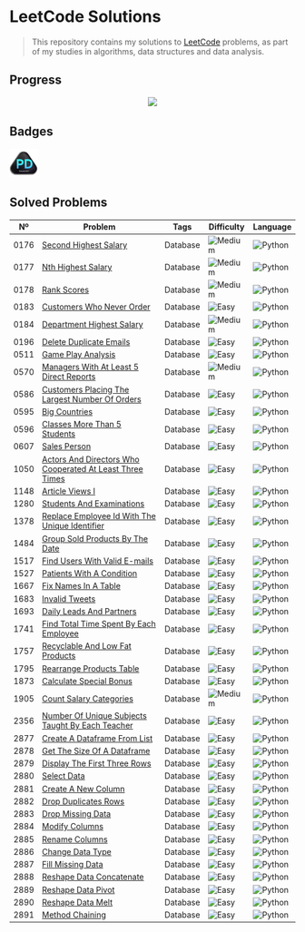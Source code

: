 # LeetCode Solutions

> This repository contains my solutions to [LeetCode](https://leetcode.com/) problems, as part of my studies in algorithms, data structures and data analysis.

## Progress
<div align="center" justify="center">
<img src="https://leetcard.jacoblin.cool/YannLeao?ext=heatmap&theme=transparent&border=0">
</div>

## Badges
<div align="left">
<img src="assets/Badge_Introduction_to_Pandas.gif" width="10%">
</div>

## Solved Problems

| Nº   | Problem                                                                                                                               | Tags     | Difficulty                                                                                             | Language                                                                                             |
|------|---------------------------------------------------------------------------------------------------------------------------------------|----------|--------------------------------------------------------------------------------------------------------|------------------------------------------------------------------------------------------------------|
| 0176 | [Second Highest Salary](database/0176_second_highest_salary.py)                                                                       | Database | ![Medium](https://img.shields.io/badge/-Medium-FFA000?style=flat-square&logo=leetcode&logoColor=white) | ![Python](https://img.shields.io/badge/-Python-3776AB?style=flat-square&logo=python&logoColor=white) |
| 0177 | [Nth Highest Salary](database/0177_nth_highest_salary.py)                                                                             | Database | ![Medium](https://img.shields.io/badge/-Medium-FFA000?style=flat-square&logo=leetcode&logoColor=white) | ![Python](https://img.shields.io/badge/-Python-3776AB?style=flat-square&logo=python&logoColor=white) |
| 0178 | [Rank Scores](database/0178_rank_scores.py)                                                                                           | Database | ![Medium](https://img.shields.io/badge/-Medium-FFA000?style=flat-square&logo=leetcode&logoColor=white) | ![Python](https://img.shields.io/badge/-Python-3776AB?style=flat-square&logo=python&logoColor=white) |
| 0183 | [Customers Who Never Order](database/0183_customers_who_never_order.py)                                                               | Database | ![Easy](https://img.shields.io/badge/-Easy-8BC34A?style=flat-square&logo=leetcode&logoColor=white)     | ![Python](https://img.shields.io/badge/-Python-3776AB?style=flat-square&logo=python&logoColor=white) |
| 0184 | [Department Highest Salary](database/0184_department_highest_salary.py)                                                               | Database | ![Medium](https://img.shields.io/badge/-Medium-FFA000?style=flat-square&logo=leetcode&logoColor=white) | ![Python](https://img.shields.io/badge/-Python-3776AB?style=flat-square&logo=python&logoColor=white) |
| 0196 | [Delete Duplicate Emails](database/0196_delete_duplicate_emails.py)                                                                   | Database | ![Easy](https://img.shields.io/badge/-Easy-8BC34A?style=flat-square&logo=leetcode&logoColor=white)     | ![Python](https://img.shields.io/badge/-Python-3776AB?style=flat-square&logo=python&logoColor=white) |
| 0511 | [Game Play Analysis](database/0511_game_play_analysis.py)                                                                             | Database | ![Easy](https://img.shields.io/badge/-Easy-8BC34A?style=flat-square&logo=leetcode&logoColor=white)     | ![Python](https://img.shields.io/badge/-Python-3776AB?style=flat-square&logo=python&logoColor=white) |
| 0570 | [Managers With At Least 5 Direct Reports](database/0570_managers_with_at_least_5_direct_reports.py)                                   | Database | ![Medium](https://img.shields.io/badge/-Medium-FFA000?style=flat-square&logo=leetcode&logoColor=white) | ![Python](https://img.shields.io/badge/-Python-3776AB?style=flat-square&logo=python&logoColor=white) |
| 0586 | [Customers Placing The Largest Number Of Orders](database/0586_customers_placing_the_largest_number_of_orders.py)                     | Database | ![Easy](https://img.shields.io/badge/-Easy-8BC34A?style=flat-square&logo=leetcode&logoColor=white)     | ![Python](https://img.shields.io/badge/-Python-3776AB?style=flat-square&logo=python&logoColor=white) |
| 0595 | [Big Countries](database/0595_big_countries.py)                                                                                       | Database | ![Easy](https://img.shields.io/badge/-Easy-8BC34A?style=flat-square&logo=leetcode&logoColor=white)     | ![Python](https://img.shields.io/badge/-Python-3776AB?style=flat-square&logo=python&logoColor=white) |
| 0596 | [Classes More Than 5 Students](database/0596_classes_more_than_5_students.py)                                                         | Database | ![Easy](https://img.shields.io/badge/-Easy-8BC34A?style=flat-square&logo=leetcode&logoColor=white)     | ![Python](https://img.shields.io/badge/-Python-3776AB?style=flat-square&logo=python&logoColor=white) |
| 0607 | [Sales Person](database/0607_sales_person.py)                                                                                         | Database | ![Easy](https://img.shields.io/badge/-Easy-8BC34A?style=flat-square&logo=leetcode&logoColor=white)     | ![Python](https://img.shields.io/badge/-Python-3776AB?style=flat-square&logo=python&logoColor=white) |
| 1050 | [Actors And Directors Who Cooperated At Least Three Times](database/1050_actors_and_directors_who_cooperated_at_least_three_times.py) | Database | ![Easy](https://img.shields.io/badge/-Easy-8BC34A?style=flat-square&logo=leetcode&logoColor=white)     | ![Python](https://img.shields.io/badge/-Python-3776AB?style=flat-square&logo=python&logoColor=white) |
| 1148 | [Article Views I](database/1148_article_views_i.py)                                                                                   | Database | ![Easy](https://img.shields.io/badge/-Easy-8BC34A?style=flat-square&logo=leetcode&logoColor=white)     | ![Python](https://img.shields.io/badge/-Python-3776AB?style=flat-square&logo=python&logoColor=white) |
| 1280 | [Students And Examinations](database/1280_students_and_examinations.py)                                                               | Database | ![Easy](https://img.shields.io/badge/-Easy-8BC34A?style=flat-square&logo=leetcode&logoColor=white)     | ![Python](https://img.shields.io/badge/-Python-3776AB?style=flat-square&logo=python&logoColor=white) |
| 1378 | [Replace Employee Id With The Unique Identifier](database/1378_replace_employee_id_with_the_unique_identifier.py)                     | Database | ![Easy](https://img.shields.io/badge/-Easy-8BC34A?style=flat-square&logo=leetcode&logoColor=white)     | ![Python](https://img.shields.io/badge/-Python-3776AB?style=flat-square&logo=python&logoColor=white) |
| 1484 | [Group Sold Products By The Date](database/1484_group_sold_products_by_the_date.py)                                                   | Database | ![Easy](https://img.shields.io/badge/-Easy-8BC34A?style=flat-square&logo=leetcode&logoColor=white)     | ![Python](https://img.shields.io/badge/-Python-3776AB?style=flat-square&logo=python&logoColor=white) |
| 1517 | [Find Users With Valid E-mails](database/1517_find_users_with_valid_e-mails.py)                                                       | Database | ![Easy](https://img.shields.io/badge/-Easy-8BC34A?style=flat-square&logo=leetcode&logoColor=white)     | ![Python](https://img.shields.io/badge/-Python-3776AB?style=flat-square&logo=python&logoColor=white) |
| 1527 | [Patients With A Condition](database/1527_patients_with_a_condition.py)                                                               | Database | ![Easy](https://img.shields.io/badge/-Easy-8BC34A?style=flat-square&logo=leetcode&logoColor=white)     | ![Python](https://img.shields.io/badge/-Python-3776AB?style=flat-square&logo=python&logoColor=white) |
| 1667 | [Fix Names In A Table](database/1667_fix_names_in_a_table.py)                                                                         | Database | ![Easy](https://img.shields.io/badge/-Easy-8BC34A?style=flat-square&logo=leetcode&logoColor=white)     | ![Python](https://img.shields.io/badge/-Python-3776AB?style=flat-square&logo=python&logoColor=white) |
| 1683 | [Invalid Tweets](database/1683_invalid_tweets.py)                                                                                     | Database | ![Easy](https://img.shields.io/badge/-Easy-8BC34A?style=flat-square&logo=leetcode&logoColor=white)     | ![Python](https://img.shields.io/badge/-Python-3776AB?style=flat-square&logo=python&logoColor=white) |
| 1693 | [Daily Leads And Partners](database/1693_daily_leads_and_partners.py)                                                                 | Database | ![Easy](https://img.shields.io/badge/-Easy-8BC34A?style=flat-square&logo=leetcode&logoColor=white)     | ![Python](https://img.shields.io/badge/-Python-3776AB?style=flat-square&logo=python&logoColor=white) |
| 1741 | [Find Total Time Spent By Each Employee](database/1741_find_total_time_spent_by_each_employee.py)                                     | Database | ![Easy](https://img.shields.io/badge/-Easy-8BC34A?style=flat-square&logo=leetcode&logoColor=white)     | ![Python](https://img.shields.io/badge/-Python-3776AB?style=flat-square&logo=python&logoColor=white) |
| 1757 | [Recyclable And Low Fat Products](database/1757_recyclable_and_low_fat_products.py)                                                   | Database | ![Easy](https://img.shields.io/badge/-Easy-8BC34A?style=flat-square&logo=leetcode&logoColor=white)     | ![Python](https://img.shields.io/badge/-Python-3776AB?style=flat-square&logo=python&logoColor=white) |
| 1795 | [Rearrange Products Table](database/1795_rearrange_products_table.py)                                                                 | Database | ![Easy](https://img.shields.io/badge/-Easy-8BC34A?style=flat-square&logo=leetcode&logoColor=white)     | ![Python](https://img.shields.io/badge/-Python-3776AB?style=flat-square&logo=python&logoColor=white) |
| 1873 | [Calculate Special Bonus](database/1873_calculate_special_bonus.py)                                                                   | Database | ![Easy](https://img.shields.io/badge/-Easy-8BC34A?style=flat-square&logo=leetcode&logoColor=white)     | ![Python](https://img.shields.io/badge/-Python-3776AB?style=flat-square&logo=python&logoColor=white) |
| 1905 | [Count Salary Categories](database/1905_count_salary_categories.py)                                                                   | Database | ![Medium](https://img.shields.io/badge/-Medium-FFA000?style=flat-square&logo=leetcode&logoColor=white) | ![Python](https://img.shields.io/badge/-Python-3776AB?style=flat-square&logo=python&logoColor=white) |
| 2356 | [Number Of Unique Subjects Taught By Each Teacher](database/2356_number_of_unique_subjects_taught_by_each_teacher.py)                 | Database | ![Easy](https://img.shields.io/badge/-Easy-8BC34A?style=flat-square&logo=leetcode&logoColor=white)     | ![Python](https://img.shields.io/badge/-Python-3776AB?style=flat-square&logo=python&logoColor=white) |
| 2877 | [Create A Dataframe From List](database/2877_create_a_dataframe_from_list.py)                                                         | Database | ![Easy](https://img.shields.io/badge/-Easy-8BC34A?style=flat-square&logo=leetcode&logoColor=white)     | ![Python](https://img.shields.io/badge/-Python-3776AB?style=flat-square&logo=python&logoColor=white) |
| 2878 | [Get The Size Of A Dataframe](database/2878_get_the_size_of_a_dataframe.py)                                                           | Database | ![Easy](https://img.shields.io/badge/-Easy-8BC34A?style=flat-square&logo=leetcode&logoColor=white)     | ![Python](https://img.shields.io/badge/-Python-3776AB?style=flat-square&logo=python&logoColor=white) |
| 2879 | [Display The First Three Rows](database/2879_display_the_first_three_rows.py)                                                         | Database | ![Easy](https://img.shields.io/badge/-Easy-8BC34A?style=flat-square&logo=leetcode&logoColor=white)     | ![Python](https://img.shields.io/badge/-Python-3776AB?style=flat-square&logo=python&logoColor=white) |
| 2880 | [Select Data](database/2880_select_data.py)                                                                                           | Database | ![Easy](https://img.shields.io/badge/-Easy-8BC34A?style=flat-square&logo=leetcode&logoColor=white)     | ![Python](https://img.shields.io/badge/-Python-3776AB?style=flat-square&logo=python&logoColor=white) |
| 2881 | [Create A New Column](database/2881_create_a_new_column.py)                                                                           | Database | ![Easy](https://img.shields.io/badge/-Easy-8BC34A?style=flat-square&logo=leetcode&logoColor=white)     | ![Python](https://img.shields.io/badge/-Python-3776AB?style=flat-square&logo=python&logoColor=white) |
| 2882 | [Drop Duplicates Rows](database/2882_drop_duplicates_rows.py)                                                                         | Database | ![Easy](https://img.shields.io/badge/-Easy-8BC34A?style=flat-square&logo=leetcode&logoColor=white)     | ![Python](https://img.shields.io/badge/-Python-3776AB?style=flat-square&logo=python&logoColor=white) |
| 2883 | [Drop Missing Data](database/2883_drop_missing_data.py)                                                                               | Database | ![Easy](https://img.shields.io/badge/-Easy-8BC34A?style=flat-square&logo=leetcode&logoColor=white)     | ![Python](https://img.shields.io/badge/-Python-3776AB?style=flat-square&logo=python&logoColor=white) |
| 2884 | [Modify Columns](database/2884_modify_columns.py)                                                                                     | Database | ![Easy](https://img.shields.io/badge/-Easy-8BC34A?style=flat-square&logo=leetcode&logoColor=white)     | ![Python](https://img.shields.io/badge/-Python-3776AB?style=flat-square&logo=python&logoColor=white) |
| 2885 | [Rename Columns](database/2885_rename_columns.py)                                                                                     | Database | ![Easy](https://img.shields.io/badge/-Easy-8BC34A?style=flat-square&logo=leetcode&logoColor=white)     | ![Python](https://img.shields.io/badge/-Python-3776AB?style=flat-square&logo=python&logoColor=white) |
| 2886 | [Change Data Type](database/2886_change_data_type.py)                                                                                 | Database | ![Easy](https://img.shields.io/badge/-Easy-8BC34A?style=flat-square&logo=leetcode&logoColor=white)     | ![Python](https://img.shields.io/badge/-Python-3776AB?style=flat-square&logo=python&logoColor=white) |
| 2887 | [Fill Missing Data](database/2887_fill_missing_data.py)                                                                               | Database | ![Easy](https://img.shields.io/badge/-Easy-8BC34A?style=flat-square&logo=leetcode&logoColor=white)     | ![Python](https://img.shields.io/badge/-Python-3776AB?style=flat-square&logo=python&logoColor=white) |
| 2888 | [Reshape Data Concatenate](database/2888_reshape_data_concatenate.py)                                                                 | Database | ![Easy](https://img.shields.io/badge/-Easy-8BC34A?style=flat-square&logo=leetcode&logoColor=white)     | ![Python](https://img.shields.io/badge/-Python-3776AB?style=flat-square&logo=python&logoColor=white) |
| 2889 | [Reshape Data Pivot](database/2889_reshape_data_pivot.py)                                                                             | Database | ![Easy](https://img.shields.io/badge/-Easy-8BC34A?style=flat-square&logo=leetcode&logoColor=white)     | ![Python](https://img.shields.io/badge/-Python-3776AB?style=flat-square&logo=python&logoColor=white) |
| 2890 | [Reshape Data Melt](database/2890_reshape_data_melt.py)                                                                               | Database | ![Easy](https://img.shields.io/badge/-Easy-8BC34A?style=flat-square&logo=leetcode&logoColor=white)     | ![Python](https://img.shields.io/badge/-Python-3776AB?style=flat-square&logo=python&logoColor=white) |
| 2891 | [Method Chaining](database/2891_method_chaining.py)                                                                                   | Database | ![Easy](https://img.shields.io/badge/-Easy-8BC34A?style=flat-square&logo=leetcode&logoColor=white)     | ![Python](https://img.shields.io/badge/-Python-3776AB?style=flat-square&logo=python&logoColor=white) |
